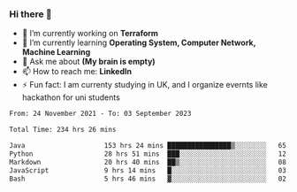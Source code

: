 ### Hi there 👋
- 🔭 I’m currently working on **Terraform**
- 🌱 I’m currently learning **Operating System, Computer Network, Machine Learning**
- 💬 Ask me about **(My brain is empty)**
- 📫 How to reach me: **LinkedIn**
- ⚡ Fun fact: I am currenty studying in UK, and I organize evernts like hackathon for uni students

<!--START_SECTION:waka-->

```txt
From: 24 November 2021 - To: 03 September 2023

Total Time: 234 hrs 26 mins

Java                    153 hrs 24 mins ████████████████▒░░░░░░░░   65.44 %
Python                  28 hrs 51 mins  ███░░░░░░░░░░░░░░░░░░░░░░   12.31 %
Markdown                20 hrs 40 mins  ██▒░░░░░░░░░░░░░░░░░░░░░░   08.82 %
JavaScript              9 hrs 14 mins   █░░░░░░░░░░░░░░░░░░░░░░░░   03.94 %
Bash                    5 hrs 46 mins   ▓░░░░░░░░░░░░░░░░░░░░░░░░   02.46 %
```

<!--END_SECTION:waka-->
